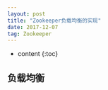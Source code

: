 ```yaml
---
layout: post
title: "Zookeeper负载均衡的实现"
date: 2017-12-07 
tag: Zookeeper
---
```

* content
{:toc}

##  负载均衡
